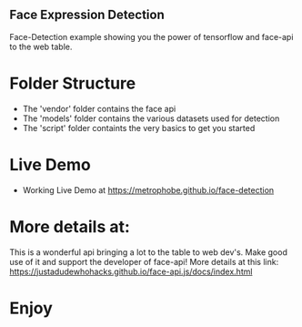 ## Face Expression Detection

Face-Detection example showing you the power of tensorflow and face-api to the web table.

# Folder Structure

- The 'vendor' folder contains the face api
- The 'models' folder contains the various datasets used for detection
- The 'script' folder containts the very basics to get you started

# Live Demo

- Working Live Demo at https://metrophobe.github.io/face-detection

# More details at:

This is a wonderful api bringing a lot to the table to web dev's. Make good use of it and support the developer of face-api! More details at this link:
https://justadudewhohacks.github.io/face-api.js/docs/index.html

# Enjoy
